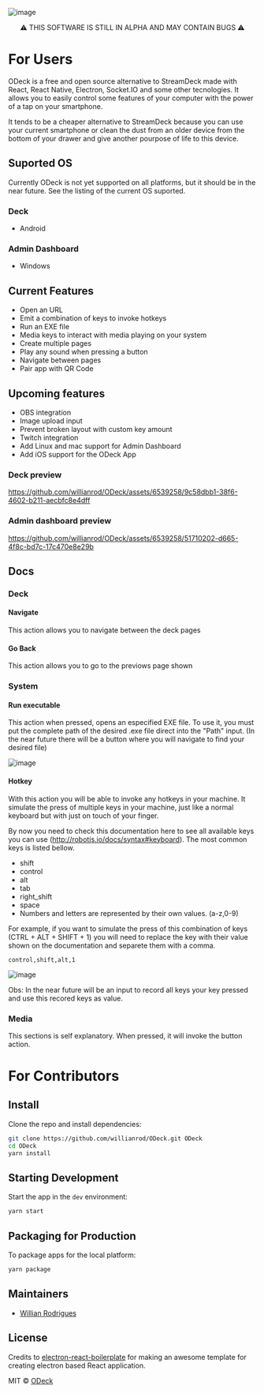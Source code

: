 ![image](https://user-images.githubusercontent.com/6539258/154814361-066e5010-40a8-4820-a706-ed9803a319a1.png)

<div align="center">
⚠️ THIS SOFTWARE IS STILL IN ALPHA AND MAY CONTAIN BUGS ⚠️
</div>
  
# For Users

ODeck is a free and open source alternative to StreamDeck made with React, React Native, Electron, Socket.IO and some other tecnologies. It allows you to easily control some features of your computer with the power of a tap on your smartphone.

It tends to be a cheaper alternative to StreamDeck because you can use your current smartphone or clean the dust from an older device from the bottom of your drawer and give another pourpose of life to this device.

## Suported OS

Currently ODeck is not yet supported on all platforms, but it should be in the near future. See the listing of the current OS suported.

### Deck

- Android

### Admin Dashboard

- Windows

## Current Features

- Open an URL
- Emit a combination of keys to invoke hotkeys
- Run an EXE file
- Media keys to interact with media playing on your system
- Create multiple pages
- Play any sound when pressing a button
- Navigate between pages
- Pair app with QR Code

## Upcoming features

- OBS integration
- Image upload input
- Prevent broken layout with custom key amount
- Twitch integration
- Add Linux and mac support for Admin Dashboard
- Add iOS support for the ODeck App

### Deck preview
https://github.com/willianrod/ODeck/assets/6539258/9c58dbb1-38f6-4602-b211-aecbfc8e4dff

### Admin dashboard preview
https://github.com/willianrod/ODeck/assets/6539258/51710202-d665-4f8c-bd7c-17c470e8e29b

## Docs

### Deck

#### Navigate

This action allows you to navigate between the deck pages

#### Go Back

This action allows you to go to the previows page shown

### System

#### Run executable

This action when pressed, opens an especified EXE file. To use it, you must put the complete path of the desired .exe file direct into the "Path" input. (In the near future there will be a button where you will navigate to find your desired file)

![image](https://user-images.githubusercontent.com/6539258/154814786-f08d6a64-04b2-4bfc-833f-6d68076fdf55.png)

#### Hotkey

With this action you will be able to invoke any hotkeys in your machine. It simulate the press of multiple keys in your machine, just like a normal keyboard but with just on touch of your finger.

By now you need to check this documentation here to see all available keys you can use (http://robotjs.io/docs/syntax#keyboard). The most common keys is listed bellow.

- shift
- control
- alt
- tab
- right_shift
- space
- Numbers and letters are represented by their own values. (a-z,0-9)

For example, if you want to simulate the press of this combination of keys (CTRL + ALT + SHIFT + 1) you will need to replace the key with their value shown on the documentation and separete them with a comma.

`control,shift,alt,1`

![image](https://user-images.githubusercontent.com/6539258/154814990-24aa87ed-6bb4-4cd1-8836-c7ade215749b.png)

Obs: In the near future will be an input to record all keys your key pressed and use this recored keys as value.

### Media

This sections is self explanatory. When pressed, it will invoke the button action.

# For Contributors

## Install

Clone the repo and install dependencies:

```bash
git clone https://github.com/willianrod/ODeck.git ODeck
cd ODeck
yarn install
```

## Starting Development

Start the app in the `dev` environment:

```bash
yarn start
```

## Packaging for Production

To package apps for the local platform:

```bash
yarn package
```

## Maintainers

- [Willian Rodrigues](https://github.com/WillianRod)

## License

Credits to [electron-react-boilerplate](https://github.com/electron-react-boilerplate/electron-react-boilerplate) for making an awesome template for creating electron based React application.

MIT © [ODeck](https://github.com/WillianRod/ODeck)
